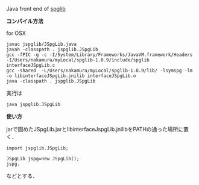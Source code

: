 Java front end of [spglib ](http://spglib.sourceforge.net/)

**コンパイル方法**

for OSX
```
javac jspglib/JSpgLib.java
javah -classpath . jspglib.JSpgLib
gcc -fPIC -g -c -I/System/Library/Frameworks/JavaVM.framework/Headers -I/Users/nakamura/myLocal/spglib-1.0.9/include/spglib interfaceJSpgLib.c
gcc -shared  -L/Users/nakamura/myLocal/spglib-1.0.9/lib/ -lsymspg -lm -o libinterfaceJSpgLib.jnilib interfaceJSpgLib.o 
java -classpath . jspglib.JSpgLib
```

実行は
```
java jspglib.JSpgLib
```

**使い方**

jarで固めたJSpgLib.jarとlibinterfaceJspgLib.jnilibをPATHの通った場所に置く．
```
import jspglib.JSpgLib;

JSpgLib jspg=new JSpgLib();
jspg.
```
などとする．